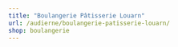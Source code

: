 ```yaml
---
title: "Boulangerie Pâtisserie Louarn"
url: /audierne/boulangerie-patisserie-louarn/
shop: boulangerie
---
```

